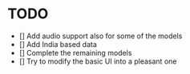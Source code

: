 # TODO
- [] Add audio support also for some of the models
- [] Add India based data
- [] Complete the remaining models
- [] Try to modify the basic UI into a pleasant one